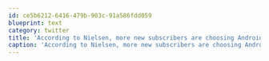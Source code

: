 ```yaml
---
id: ce5b6212-6416-479b-903c-91a586fdd059
blueprint: text
category: twitter
title: 'According to Nielsen, more new subscribers are choosing Android over iPhone (27% vs 23%).  This is interesting.'
caption: 'According to Nielsen, more new subscribers are choosing Android over iPhone (27% vs 23%).  This is interesting.'
---
```

